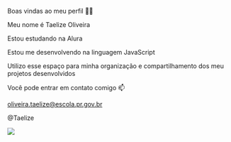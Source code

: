 Boas vindas ao meu perfil 💙💙

Meu nome é Taelize Oliveira

Estou estudando na Alura

Estou me desenvolvendo na linguagem JavaScript

Utilizo esse espaço para minha organização e compartilhamento dos meu projetos desenvolvidos

Você pode entrar em contato comigo 📫

oliveira.taelize@escola.pr.gov.br

@Taelize

![](https://p2.trrsf.com/image/fget/cf/774/0/images.terra.com/2016/02/16/foto-1atores-declamam-sorry-de-justin-bieber.png)
